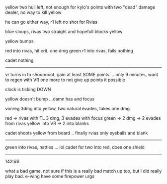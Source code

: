 yellow two hull left, not enough for kylo's points
with two "dead" damage dealer, no way to kill yellow

he can go either way, r1 left no shot for Rvias

blue sloops, rivas two straight and hopefull blocks yellow

yellow bumps

red into rivas, hit crit, one dmg
green r1 into rivas, fails nothing

cadet nothing

---

vr turns in to shoooooot, gain at least SOME points ...
only 9 minutes, want to regen with VR one more to not give up points it possible

clock is ticking DOWN

yellow doesn't bump ...damn has and focus

vonreg 3dmg into yellow, two natural evades, takes one dmg

red -> rivas with TL 3 dmg, 3 evades with focus
green -> 2 dmg -> 2 evades from rivas
yellow into VR -> 2 into blanks

cadet shoots yellow from board .. finally
rvias only eyeballs and blank

---

green into rivas, natties ... lol
cadet for two into red, does one shield

---

142:68

what a bad game, not sure if this is a really bad match up too, but I did really play bad.
e-wing have some firepower urgs
